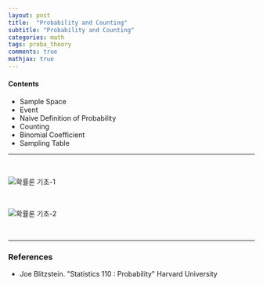 ```yaml
---
layout: post
title:  "Probability and Counting"
subtitle: "Probability and Counting"
categories: math
tags: proba_theory
comments: true
mathjax: true
---
```

#### Contents
- Sample Space
- Event
- Naive Definition of Probability
- Counting
- Binomial Coefficient
- Sampling Table

---
<br>

![확률론 기초-1](https://user-images.githubusercontent.com/53929665/116772466-454fd280-aa8a-11eb-86b1-a0272d15fd2b.jpg)

<br>

![확률론 기초-2](https://user-images.githubusercontent.com/53929665/116772468-47199600-aa8a-11eb-8848-47e7d36dd22a.jpg)

<br>

---

### References
- Joe Blitzstein. "Statistics 110 : Probability"  Harvard University

